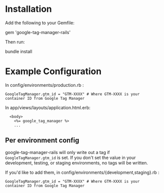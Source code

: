 
Installation
=============

Add the following to your Gemfile:

  gem 'google-tag-manager-rails'

Then run:

  bundle install

Example Configuration
====

In config/environments/production.rb :

``
  GoogleTagManager.gtm_id = "GTM-XXXX" # Where GTM-XXXX is your container ID from Google Tag Manager
``

In app/views/layouts/application.html.erb:

```
  <body>
    <%= google_tag_manager %>
    ...
```

Per environment config
----

google-tag-manager-rails will only write out a tag if `GoogleTagManager.gtm_id` is set. If you don't set the value in your development, testing, or staging environments, no tags will be written.

If you'd like to add them, in config/environments/{development,staging}.rb :

``
  GoogleTagManager.gtm_id = "GTM-XXXX" # Where GTM-XXXX is your container ID from Google Tag Manager
``


